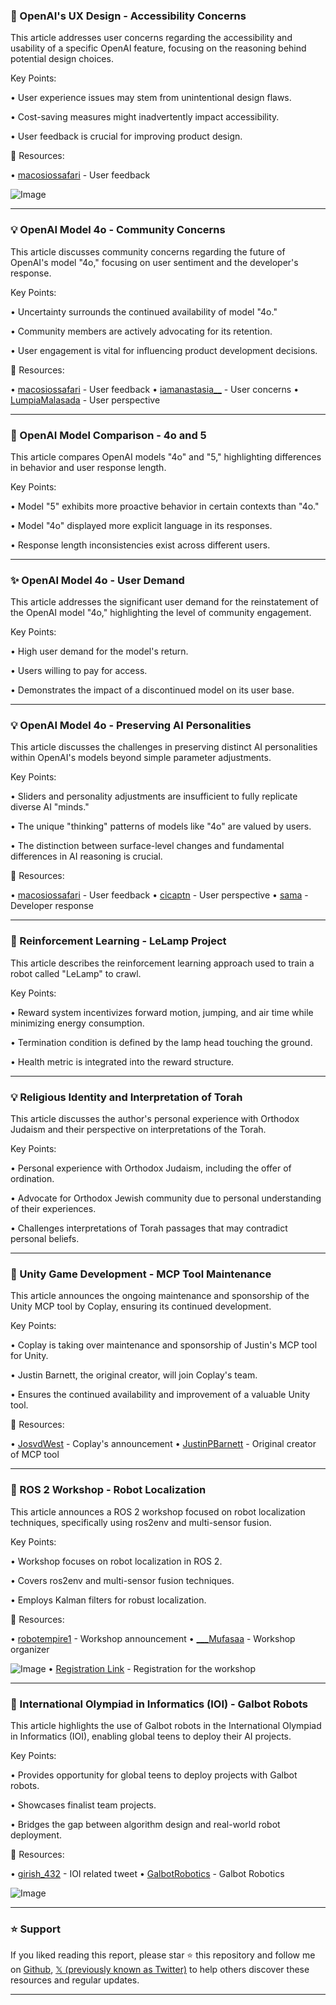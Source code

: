 ### 🤖 OpenAI's UX Design - Accessibility Concerns

This article addresses user concerns regarding the accessibility and usability of a specific OpenAI feature, focusing on the reasoning behind potential design choices.

Key Points:

• User experience issues may stem from unintentional design flaws.

• Cost-saving measures might inadvertently impact accessibility.

• User feedback is crucial for improving product design.


🔗 Resources:

• [macosiossafari](https://x.com/macosiossafari) -  User feedback

![Image](https://pbs.twimg.com/media/Gx2CSncXgAADJIz?format=png&name=small)


---
### 💡 OpenAI Model 4o - Community Concerns

This article discusses community concerns regarding the future of OpenAI's model "4o," focusing on user sentiment and the developer's response.


Key Points:

• Uncertainty surrounds the continued availability of model "4o."

• Community members are actively advocating for its retention.

• User engagement is vital for influencing product development decisions.


🔗 Resources:

• [macosiossafari](https://x.com/macosiossafari) - User feedback
• [iamanastasia__](https://x.com/iamanastasia__) - User concerns
• [LumpiaMalasada](https://x.com/LumpiaMalasada) - User perspective


---
### 🤖 OpenAI Model Comparison - 4o and 5

This article compares OpenAI models "4o" and "5," highlighting differences in behavior and user response length.


Key Points:

• Model "5" exhibits more proactive behavior in certain contexts than "4o."

• Model "4o" displayed more explicit language in its responses.

• Response length inconsistencies exist across different users.



---
### ✨ OpenAI Model 4o - User Demand

This article addresses the significant user demand for the reinstatement of the OpenAI model "4o," highlighting the level of community engagement.


Key Points:

• High user demand for the model's return.

• Users willing to pay for access.

• Demonstrates the impact of a discontinued model on its user base.


---
### 💡 OpenAI Model 4o - Preserving AI Personalities

This article discusses the challenges in preserving distinct AI personalities within OpenAI's models beyond simple parameter adjustments.


Key Points:

• Sliders and personality adjustments are insufficient to fully replicate diverse AI "minds."

• The unique "thinking" patterns of models like "4o" are valued by users.

• The distinction between surface-level changes and fundamental differences in AI reasoning is crucial.


🔗 Resources:

• [macosiossafari](https://x.com/macosiossafari) - User feedback
• [cicaptn](https://x.com/cicaptn) -  User perspective
• [sama](https://x.com/sama) -  Developer response


---
### 🤖 Reinforcement Learning - LeLamp Project

This article describes the reinforcement learning approach used to train a robot called "LeLamp" to crawl.


Key Points:

• Reward system incentivizes forward motion, jumping, and air time while minimizing energy consumption.

• Termination condition is defined by the lamp head touching the ground.

• Health metric is integrated into the reward structure.


---
### 💡 Religious Identity and Interpretation of Torah

This article discusses the author's personal experience with Orthodox Judaism and their perspective on interpretations of the Torah.


Key Points:

• Personal experience with Orthodox Judaism, including the offer of ordination.

• Advocate for Orthodox Jewish community due to personal understanding of their experiences.

• Challenges interpretations of Torah passages that may contradict personal beliefs.


---
### 🚀 Unity Game Development - MCP Tool Maintenance

This article announces the ongoing maintenance and sponsorship of the Unity MCP tool by Coplay, ensuring its continued development.

Key Points:

• Coplay is taking over maintenance and sponsorship of Justin's MCP tool for Unity.

• Justin Barnett, the original creator, will join Coplay's team.

• Ensures the continued availability and improvement of a valuable Unity tool.


🔗 Resources:

• [JosvdWest](https://x.com/JosvdWest) - Coplay's announcement
• [JustinPBarnett](https://x.com/JustinPBarnett) - Original creator of MCP tool


---
### 🚀 ROS 2 Workshop - Robot Localization

This article announces a ROS 2 workshop focused on robot localization techniques, specifically using ros2env and multi-sensor fusion.

Key Points:

• Workshop focuses on robot localization in ROS 2.

• Covers ros2env and multi-sensor fusion techniques.

• Employs Kalman filters for robust localization.


🔗 Resources:

• [robotempire1](https://x.com/robotempire1) - Workshop announcement
• [___Mufasaa](https://x.com/___Mufasaa) - Workshop organizer

![Image](https://pbs.twimg.com/media/Gx2R3qEXkAAT2An?format=jpg&name=small)
• [Registration Link](https://tinyurl.com/ros-meetup-september) - Registration for the workshop


---
### 🚀 International Olympiad in Informatics (IOI) - Galbot Robots

This article highlights the use of Galbot robots in the International Olympiad in Informatics (IOI), enabling global teens to deploy their AI projects.


Key Points:

• Provides opportunity for global teens to deploy projects with Galbot robots.

• Showcases finalist team projects.

• Bridges the gap between algorithm design and real-world robot deployment.

🔗 Resources:

• [girish_432](https://x.com/girish_432) - IOI related tweet
• [GalbotRobotics](https://x.com/GalbotRobotics) - Galbot Robotics

![Image](https://pbs.twimg.com/amplify_video_thumb/1953883752180191232/img/Skv9mUIaAkn0mHce.jpg)


---

### ⭐️ Support

If you liked reading this report, please star ⭐️ this repository and follow me on [Github](https://github.com/Drix10), [𝕏 (previously known as Twitter)](https://x.com/DRIX_10_) to help others discover these resources and regular updates.

---